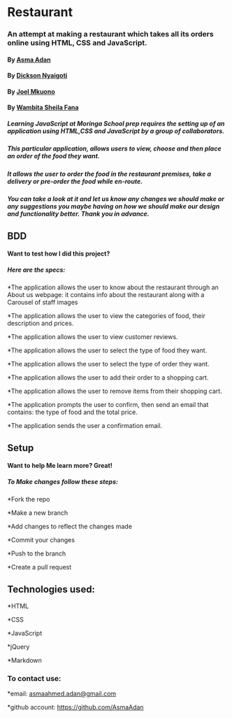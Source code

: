 # Restaurant
### An attempt at making a restaurant which takes all its orders online using HTML, CSS and JavaScript.
#### By [Asma Adan](https://github.com/AsmaAdan)
#### By [Dickson Nyaigoti](https://github.com/deeksonparlma)
#### By [Joel Mkuono](https://github.com/Joelmukono)
#### By [Wambita Sheila Fana](https://github.com/Wambita)
##### Learning JavaScript at Moringa School prep requires the setting up of an application using HTML,CSS and JavaScript by a group of collaborators.
##### This particular application, allows users to view, choose and then place an order of the food they want.
##### It allows the user to order the food in the restaurant premises, take a delivery or pre-order the food while en-route.
##### You can take a look at it and let us know any changes we should make or any suggestions you maybe having on how we should make our design and functionality better. Thank you in advance.
## BDD
#### Want to test how I did this project?
##### Here are the specs:

*The application allows the user to know about the restaurant through an About us webpage: it contains info about the restaurant along with a Carousel of staff images

*The application allows the user to view the categories of food, their description and prices.

*The application allows the user to view customer reviews.

*The application allows the user to select the type of food they want.

*The application allows the user to select the type of order they want.

*The application allows the user to add their order to a shopping cart.

*The application allows the user to remove items from their shopping cart.

*The application prompts the user to confirm, then send an email that contains: the type of food and the total price.

*The application sends the user a confirmation email.

## Setup
#### Want to help Me learn more? Great!
##### To Make changes follow these steps:
*Fork the repo

*Make a new branch

*Add changes to reflect the changes made

*Commit your changes

*Push to the branch

*Create a pull request

## Technologies used:

*HTML

*CSS

*JavaScript

*jQuery

*Markdown

### To contact use:

*email: asmaahmed.adan@gmail.com

*github account: https://github.com/AsmaAdan
